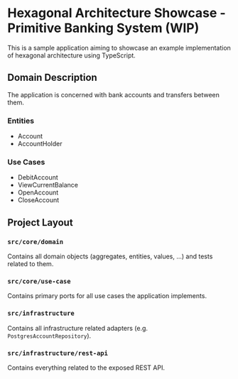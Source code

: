 # Hexagonal Architecture Showcase - Primitive Banking System (WIP)

This is a sample application aiming to showcase an example implementation of hexagonal architecture using TypeScript.

## Domain Description

The application is concerned with bank accounts and transfers between them.

### Entities

- Account
- AccountHolder

### Use Cases

- DebitAccount
- ViewCurrentBalance
- OpenAccount
- CloseAccount

## Project Layout

### `src/core/domain`

Contains all domain objects (aggregates, entities, values, ...) and tests related to them.

### `src/core/use-case`

Contains primary ports for all use cases the application implements.

### `src/infrastructure`

Contains all infrastructure related adapters (e.g. `PostgresAccountRepository`).

### `src/infrastructure/rest-api`

Contains everything related to the exposed REST API.
